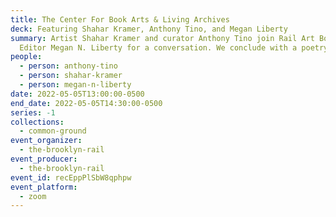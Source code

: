 ```yaml
---
title: The Center For Book Arts & Living Archives
deck: Featuring Shahar Kramer, Anthony Tino, and Megan Liberty
summary: Artist Shahar Kramer and curator Anthony Tino join Rail Art Books
  Editor Megan N. Liberty for a conversation. We conclude with a poetry reading.
people:
  - person: anthony-tino
  - person: shahar-kramer
  - person: megan-n-liberty
date: 2022-05-05T13:00:00-0500
end_date: 2022-05-05T14:30:00-0500
series: -1
collections:
  - common-ground
event_organizer:
  - the-brooklyn-rail
event_producer:
  - the-brooklyn-rail
event_id: recEppPlSbW8qphpw
event_platform:
  - zoom
---
```

